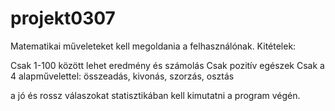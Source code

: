 # projekt0307

Matematikai műveleteket kell megoldania a felhasználónak.
Kitételek:

Csak 1-100 között lehet eredmény és számolás
Csak pozitív egészek
Csak a 4 alapművelettel: összeadás, kivonás, szorzás, osztás

a jó és rossz válaszokat statisztikában kell kimutatni a program végén.
